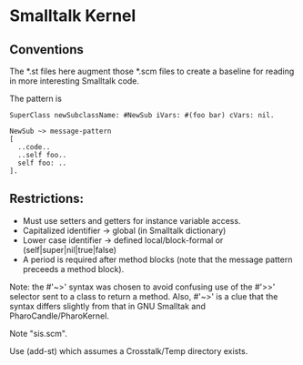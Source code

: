 # Smalltalk Kernel

## Conventions

The *.st files here augment those *.scm files to
 create a baseline for reading in more interesting
 Smalltalk code.

The pattern is
````Smalltalk
SuperClass newSubclassName: #NewSub iVars: #(foo bar) cVars: nil.

NewSub ~> message-pattern
[
  ..code..
  ..self foo..
  self foo: ..
].
````

## Restrictions:
+ Must use setters and getters for instance variable access.
+ Capitalized identifier -> global (in Smalltalk dictionary)
+ Lower case identifier -> defined local/block-formal or (self|super|nil|true|false)
+ A period is required after method blocks (note that the message pattern preceeds a method block).

Note: the #'~>' syntax was chosen to avoid confusing use of the #'>>' selector sent to a class to return a method.  Also, #'~>' is a clue that the syntax differs slightly from that in GNU Smalltak and PharoCandle/PharoKernel.

Note "sis.scm".  

Use (add-st) which assumes a Crosstalk/Temp directory exists.

